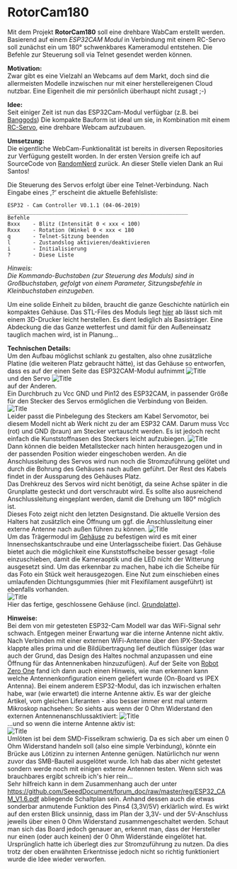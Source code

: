 # RotorCam180

Mit dem Projekt <strong>RotorCam180</strong> soll eine drehbare WabCam erstellt werden. 
Basierend auf einem <em>ESP32CAM Modul</em> in Verbindung mit einem RC-Servo soll zunächst ein um 180° schwenkbares Kameramodul entstehen. Die Befehle zur Steuerung soll via Telnet gesendet werden können.


<strong>Motivation:</strong>  
Zwar gibt es eine Vielzahl an Webcams auf dem Markt, doch sind die allermeisten Modelle inzwischen nur mit einer herstellereigenen Cloud nutzbar. Eine Eigenheit die mir persönlich überhaupt nicht zusagt ;-)

<strong>Idee:</strong>  
Seit einiger Zeit ist nun das ESP32Cam-Modul verfügbar (z.B. bei <a href="https://www.banggood.com/Geekcreit-ESP32-CAM-WiFi-bluetooth-Camera-Module-Development-Board-ESP32-With-Camera-Module-OV2640-p-1394679.html?rmmds=search&cur_warehouse=CN">Banggods</a>)
Die kompakte Bauform ist ideal um sie, in Kombination mit einem <a href="https://www.banggood.com/4-X-Towerpro-MG90S-Metal-Gear-RC-Micro-Servo-p-961967.html?rmmds=search&cur_warehouse=CN">RC-Servo</a>, eine drehbare Webcam aufzubauen.

<strong>Umsetzung:</strong>  
Die eigentliche WebCam-Funktionalität ist bereits in diversen Repositories zur Verfügung gestellt worden. In der ersten Version greife ich auf SourceCode von <a href="https://randomnerdtutorials.com">RandomNerd</a> zurück. An dieser Stelle vielen Dank an Rui Santos!

Die Steuerung des Servos erfolgt über eine Telnet-Verbindung. Nach Eingabe eines ‚?‘ erscheint die aktuelle Befehlsliste:

<pre><code>ESP32 - Cam Controller V0.1.1 (04-06-2019)  
_________________________________________________________  
Befehle  
Bxxx    - Blitz (Intensität 0 < xxx < 100)  
Rxxx    - Rotation (Winkel 0 < xxx < 180  
q       - Telnet-Sitzung beenden  
l       - Zustandslog aktivieren/deaktivieren 
i       - Initialisierung  
?       - Diese Liste  
</code></pre>

<em>Hinweis:  
Die Kommando-Buchstaben (zur Steuerung des Moduls) sind in Großbuchstaben, gefolgt von einem Parameter, Sitzungsbefehle in Kleinbuchstaben einzugeben.</em>

Um eine solide Einheit zu bilden, braucht die ganze Geschichte natürlich ein kompaktes Gehäuse. Das STL-Files des Moduls liegt <a href="https://github.com/HenrikAalto/RotaCam/blob/master/WebCam-Träger_v2.0.stl">hier</a> ab lässt sich mit einem 3D-Drucker leicht herstellen. Es dient lediglich als Basisträger. Eine Abdeckung die das Ganze wetterfest und damit für den Außeneinsatz tauglich machen wird, ist in Planung…

<strong>Technischen Details:</strong>  
Um den Aufbau möglichst schlank zu gestalten, also ohne zusätzliche Platine (die weiteren Platz gebraucht hätte), ist das Gehäuse so entworfen, dass es auf der einen Seite das ESP32CAM-Modul aufnimmt 
![Title](https://github.com/HenrikAalto/RotaCam/blob/master/Gehaeuse_ESP-seitig.jpg)  
und den Servo 
![Title](https://github.com/HenrikAalto/RotaCam/blob/master/Gehaeuse_Servo-seitig.jpg)  
auf der Anderen.  
Ein Durchbruch zu Vcc GND und Pin12 des ESP32CAM, in passender Größe für den Stecker des Servos ermöglichen die Verbindung von Beiden.  
![Title](https://github.com/HenrikAalto/RotaCam/blob/master/ESPmitStecker.png)  
Leider passt die Pinbelegung des Steckers am Kabel Servomotor, bei diesem Modell nicht ab Werk nicht zu der am ESP32 CAM. Darum muss Vcc (rot) und GND (braun) am Stecker vertauscht werden. Es ist jedoch recht einfach die Kunststoffnasen des Steckers leicht aufzubiegen. 
![Title](https://github.com/HenrikAalto/RotaCam/blob/master/Steckerbelegung_aendern.png)  
Dann können die beiden Metallstecker nach hinten herausgezogen und in der passenden Position wieder eingeschoben werden.
An die Anschlussleitung des Servos wird nun noch die Stromzuführung gelötet und durch die Bohrung des Gehäuses nach außen geführt. Der Rest des Kabels findet in der Aussparung des Gehäuses Platz.  
Das Drehkreuz des Servos wird nicht benötigt, da seine Achse später in die Grunplatte gesteckt und dort verschraubt wird. Es sollte also ausreichend Anschlussleitung eingeplant werden, damit die Drehung um 180° möglich ist.  
Dieses Foto zeigt nicht den letzten Designstand. Die aktuelle Version des Halters hat zusätzlich eine Öffnung um ggf. die Anschlussleitung einer externe Antenne nach außen führen zu können.
![Title](https://github.com/HenrikAalto/RotaCam/blob/master/WebCam_offen.png)  
Um das Trägermodul im <a href="https://github.com/HenrikAalto/RotaCam/blob/master/WebCam-Abdeckung_v2.0.stl">Gehäuse</a> zu befestigen wird es mit einer Innensechskantschraube und eine Unterlagsscheibe fixiert. Das Gehäuse bietet auch die möglichkeit eine Kunststoffscheibe besser gesagt -folie einzuschieben, damit die Kameraoptik und die LED nicht der Witterung ausgesetzt sind. Um das erkennbar zu machen, habe ich die Scheibe für das Foto ein Stück weit herausgezogen. Eine Nut zum einschieben eines umlaufenden Dichtungsgummies (hier mit Flexifilament ausgeführt) ist ebenfalls vorhanden.  
![Title](https://github.com/HenrikAalto/RotaCam/blob/master/WebCam.png)  
Hier das fertige, geschlossene Gehäuse (incl. <a href="https://github.com/HenrikAalto/RotaCam/blob/master/WebCam-Standfuss_v2.0.stl">Grundplatte</a>).  

<strong>Hinweise:</strong>  
Bei dem von mir getesteten ESP32-Cam Modell war das WiFi-Signal sehr schwach. Entgegen meiner Erwartung war die interne Antenne nicht aktiv. Nach Verbinden mit einer externen WiFi-Antenne über den IPX-Stecker klappte alles prima und die Bildübertragung lief deutlich flüssiger (das war auch der Grund, das Design des Haltes nochmal anzupassen und eine Öffnung für das Antennenkaben hinzuzufügen). Auf der Seite von <a href="https://robotzero.one/esp32-cam-arduino-ide/">Robot Zero One</a> fand ich dann auch einen Hinweis, wie man erkennen kann welche Antennenkonfiguration einem geliefert wurde (On-Board vs IPEX Antenna). Bei einem anderem ESP32-Modul, das ich inzwischen erhalten habe, war (wie erwartet) die interne Antenne aktiv. Es war der gleiche Artikel, vom gleichen Liferanten - also besser immer erst mal unterm Mikroskop nachsehen:
So siehts aus wenn der 0 Ohm Widerstand den externen Antennenanschlussaktiviert:
![Title](https://github.com/HenrikAalto/RotaCam/blob/master/ESP32%20mit%20aktiver%20externer%20Antenne.png)  
...und so wenn die interne Antenne aktiv ist:  
![Title](https://github.com/HenrikAalto/RotaCam/blob/master/ESP32%20mit%20aktiver%20interner%20Antenne.png)  
Umlöten ist bei dem SMD-Fisselkram schwierig. Da es sich aber um einen 0 Ohm Widerstand handeln soll (also eine simple Verbindung), könnte ein Brücke aus Lötizinn zu internen Antenne genügen. Natürlichch nur wenn zuvor das SMB-Bauteil ausgelötet wurde. Ich hab das aber nicht getestet sondern werde noch mit einigen externe Antennen testen. Wenn sich was brauchbares ergibt schreib ich's hier rein...  
Sehr hilfreich kann in dem Zusammenhang auch der unter 
https://github.com/SeeedDocument/forum_doc/raw/master/reg/ESP32_CAM_V1.6.pdf 
abliegende Schaltplan sein. Anhand dessen auch die etwas sonderbar anmutende Funktion des Pins4 (3,3V/5V) erklärlich wird. Es wirkt auf den ersten Blick unsinnig, dass im Plan der 3,3V- und der 5V-Anschluss jeweils über einen 0 Ohm Widerstand zusammengeschaltet werden. Schaut man sich das Board jedoch genauer an, erkennt man, dass der Hersteller nur einen (oder auch keinen) der 0 Ohm Widerstände eingelötet hat.  
Ursprünglich hatte ich überlegt dies zur Stromzuführung zu nutzen. Da dies trotz der oben erwähnten Erkentnisse jedoch nicht so richtig funktioniert wurde die Idee wieder verworfen. 

